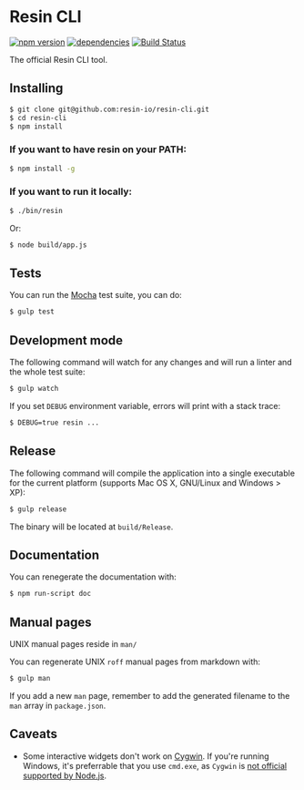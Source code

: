 # Resin CLI

[![npm version](https://badge.fury.io/js/resin-cli.svg)](http://badge.fury.io/js/resin-cli)
[![dependencies](https://david-dm.org/resin-io/resin-cli.png)](https://david-dm.org/resin-io/resin-cli.png)
[![Build Status](https://travis-ci.org/resin-io/resin-cli.svg?branch=master)](https://travis-ci.org/resin-io/resin-cli)

The official Resin CLI tool.

## Installing

```sh
$ git clone git@github.com:resin-io/resin-cli.git
$ cd resin-cli
$ npm install
```

### If you want to have resin on your PATH:

```sh
$ npm install -g
```

### If you want to run it locally:

```sh
$ ./bin/resin
```

Or:

```sh
$ node build/app.js
```

## Tests

You can run the [Mocha](http://mochajs.org/) test suite, you can do:

```sh
$ gulp test
```

## Development mode

The following command will watch for any changes and will run a linter and the whole test suite:

```sh
$ gulp watch
```

If you set `DEBUG` environment variable, errors will print with a stack trace:

```sh
$ DEBUG=true resin ...
```

## Release

The following command will compile the application into a single executable for the current platform (supports Mac OS X, GNU/Linux and Windows > XP):

```sh
$ gulp release
```

The binary will be located at `build/Release`.

## Documentation

You can renegerate the documentation with:

```sh
$ npm run-script doc
```

## Manual pages

UNIX manual pages reside in `man/`

You can regenerate UNIX `roff` manual pages from markdown with:

```sh
$ gulp man
```

If you add a new `man` page, remember to add the generated filename to the `man` array in `package.json`.

## Caveats

- Some interactive widgets don't work on [Cygwin](https://cygwin.com/). If you're running Windows, it's preferrable that you use `cmd.exe`, as `Cygwin` is [not official supported by Node.js](https://github.com/chjj/blessed/issues/56#issuecomment-42671945).
